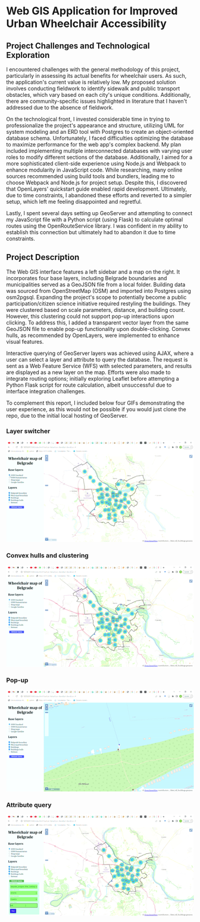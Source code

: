 # Web GIS Application for Improved Urban Wheelchair Accessibility

## Project Challenges and Technological Exploration
I encountered challenges with the general methodology of this project, particularly in assessing its actual benefits for wheelchair users. As such, the application's current value is relatively low. My proposed solution involves conducting fieldwork to identify sidewalk and public transport obstacles, which vary based on each city's unique conditions. Additionally, there are community-specific issues highlighted in literature that I haven't addressed due to the absence of fieldwork.

On the technological front, I invested considerable time in trying to professionalize the project's appearance and structure, utilizing UML for system modeling and an ERD tool with Postgres to create an object-oriented database schema. Unfortunately, I faced difficulties optimizing the database to maximize performance for the web app's complex backend. My plan included implementing multiple interconnected databases with varying user roles to modify different sections of the database. Additionally, I aimed for a more sophisticated client-side experience using Node.js and Webpack to enhance modularity in JavaScript code. While researching, many online sources recommended using build tools and bundlers, leading me to choose Webpack and Node.js for project setup. Despite this, I discovered that OpenLayers' quickstart guide enabled rapid development. Ultimately, due to time constraints, I abandoned these efforts and reverted to a simpler setup, which left me feeling disappointed and regretful.

Lastly, I spent several days setting up GeoServer and attempting to connect my JavaScript file with a Python script (using Flask) to calculate optimal routes using the OpenRouteService library. I was confident in my ability to establish this connection but ultimately had to abandon it due to time constraints.

## Project Description

The Web GIS interface features a left sidebar and a map on the right. It incorporates four base layers, including Belgrade boundaries and municipalities served as a GeoJSON file from a local folder. Building data was sourced from OpenStreetMap (OSM) and imported into Postgres using osm2pgsql. Expanding the project's scope to potentially become a public participation/citizen science initiative required restyling the buildings. They were clustered based on scale parameters, distance, and building count. However, this clustering could not support pop-up interactions upon clicking. To address this, I added a transparent vector layer from the same GeoJSON file to enable pop-up functionality upon double-clicking. Convex hulls, as recommended by OpenLayers, were implemented to enhance visual features.

Interactive querying of GeoServer layers was achieved using AJAX, where a user can select a layer and attribute to query the database. The request is sent as a Web Feature Service (WFS) with selected parameters, and results are displayed as a new layer on the map. Efforts were also made to integrate routing options; initially exploring Leaflet before attempting a Python Flask script for route calculation, albeit unsuccessful due to interface integration challenges.

To complement this report, I included below four GIFs demonstrating the user experience, as this would not be possible if you would just clone the repo, due to the initial local hosting of GeoServer. 

### Layer switcher
![GIF Title](demo/gif1.gif)

### Convex hulls and clustering
![GIF Title](demo/gif2.gif)

### Pop-up
![GIF Title](demo/gif3.gif)

### Attribute query
![GIF Title](demo/gif4.gif)

